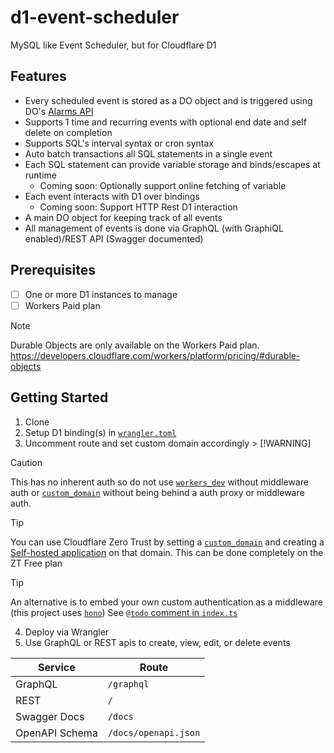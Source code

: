 # d1-event-scheduler

MySQL like Event Scheduler, but for Cloudflare D1

## Features

-   Every scheduled event is stored as a DO object and is triggered using DO's [Alarms API](https://developers.cloudflare.com/durable-objects/api/alarms/)
-   Supports 1 time and recurring events with optional end date and self delete on completion
-   Supports SQL's interval syntax or cron syntax
-   Auto batch transactions all SQL statements in a single event
-   Each SQL statement can provide variable storage and binds/escapes at runtime
    -   Coming soon: Optionally support online fetching of variable
-   Each event interacts with D1 over bindings
    -   Coming soon: Support HTTP Rest D1 interaction
-   A main DO object for keeping track of all events
-   All management of events is done via GraphQL (with GraphiQL enabled)/REST API (Swagger documented)

## Prerequisites

-   [ ] One or more D1 instances to manage
-   [ ] Workers Paid plan

> [!NOTE]
> Durable Objects are only available on the Workers Paid plan.
> https://developers.cloudflare.com/workers/platform/pricing/#durable-objects

## Getting Started

1.  Clone
2.  Setup D1 binding(s) in [`wrangler.toml`](wrangler.toml#L12)
3.  Uncomment route and set custom domain accordingly > [!WARNING]

> [!CAUTION]
> This has no inherent auth so do not use [`workers_dev`](wrangler.toml#L5) without middleware auth or [`custom_domain`](wrangler.toml#L6) without being behind a auth proxy or middleware auth.

> [!TIP]
> You can use Cloudflare Zero Trust by setting a [`custom_domain`](wrangler.toml#L6) and creating a [Self-hosted application](https://developers.cloudflare.com/cloudflare-one/applications/configure-apps/self-hosted-apps/) on that domain.
> This can be done completely on the ZT Free plan

> [!TIP]
> An alternative is to embed your own custom authentication as a middleware (this project uses [`hono`](https://hono.dev/))
> See [`@todo` comment in `index.ts`](src/index.ts#L34)

4.  Deploy via Wrangler
5.  Use GraphQL or REST apis to create, view, edit, or delete events

| Service        | Route                |
| -------------- | -------------------- |
| GraphQL        | `/graphql`           |
| REST           | `/`                  |
| Swagger Docs   | `/docs`              |
| OpenAPI Schema | `/docs/openapi.json` |
